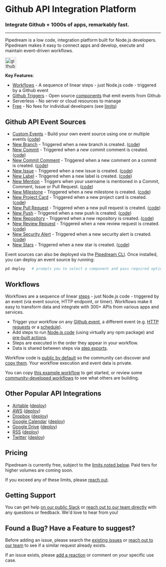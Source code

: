 # Github API Integration Platform

### Integrate Github + 1000s of apps, remarkably fast.

---

Pipedream is a low code, integration platform built for Node.js developers.  Pipedream makes it easy to connect apps and develop, execute and maintain event-driven workflows.

<a href="http://tod.ly/3fMdryW"><img src="https://i.ibb.co/n38r3KV/github.png" alt="github" border="0" height="35" /></a>

**Key Features**:

- [Workflows](#workflows) - A sequence of linear steps - just Node.js code - triggered by a Github event
- [Github Triggers](#github-api-event-sources) - Open source [components](https://github.com/PipedreamHQ/pipedream/tree/master/components) that emit events from Github
- Serverless - No server or cloud resources to manage
- [Free](#pricing) - No fees for individual developers (see [limits](https://docs.pipedream.com/limits/))

## Github API Event Sources

- [Custom Events](http://tod.ly/3fMdryW) - Build your own event source using one or multiple events ([code](https://github.com/PipedreamHQ/pipedream/blob/master/components/github/custom-events.js))
- [New Branch](http://tod.ly/3fMdryW) - Triggered when a new branch is created. ([code](https://github.com/PipedreamHQ/pipedream/blob/master/components/github/new-branch.js))
- [New Commit](http://tod.ly/3fMdryW) - Triggered when a new commit comment is created. ([code](https://github.com/PipedreamHQ/pipedream/blob/master/components/github/new-commit.js))
- [New Commit Comment](http://tod.ly/3fMdryW) - Triggered when a new comment on a commit is created. ([code](https://github.com/PipedreamHQ/pipedream/blob/master/components/github/new-commit-comment.js))
- [New Issue](http://tod.ly/3fMdryW) - Triggered when a new issue is created. ([code](https://github.com/PipedreamHQ/pipedream/blob/master/components/github/new-issue.js))
- [New Label](http://tod.ly/3fMdryW) - Triggered when a new label is created. ([code](https://github.com/PipedreamHQ/pipedream/blob/master/components/github/new-label.js))
- [New Mention](http://tod.ly/3fMdryW) - Triggers when your username is mentioned in a Commit, Comment, Issue or Pull Request. ([code](https://github.com/PipedreamHQ/pipedream/blob/master/components/github/new-mention.js))
- [New Milestone](http://tod.ly/3fMdryW) - Triggered when a new milestone is created. ([code](https://github.com/PipedreamHQ/pipedream/blob/master/components/github/new-milestone.js))
- [New Project Card](http://tod.ly/3fMdryW) - Triggered when a new project card is created. ([code](https://github.com/PipedreamHQ/pipedream/blob/master/components/github/new-project-card.js))
- [New Pull Request](http://tod.ly/3fMdryW) - Triggered when a new pull request is created. ([code](https://github.com/PipedreamHQ/pipedream/blob/master/components/github/new-pull-request.js))
- [New Push](http://tod.ly/3fMdryW) - Triggered when a new push is created. ([code](https://github.com/PipedreamHQ/pipedream/blob/master/components/github/push-event.js))
- [New Repository](http://tod.ly/3fMdryW) - Triggered when a new repository is created. ([code](https://github.com/PipedreamHQ/pipedream/blob/master/components/github/new-repository.js))
- [New Review Request](http://tod.ly/3fMdryW) - Triggered when a new review request is created. ([code](https://github.com/PipedreamHQ/pipedream/blob/master/components/github/new-review-request.js))
- [New Security Alert](http://tod.ly/3fMdryW) - Triggered when a new security alert is created. ([code](https://github.com/PipedreamHQ/pipedream/blob/master/components/github/new-security-alert.js))
- [New Stars](http://tod.ly/3fMdryW) - Triggered when a new star is created. ([code](https://github.com/PipedreamHQ/pipedream/blob/master/components/github/new-star.js))

Event sources can also be deployed via the [Pipedream CLI](https://docs.pipedream.com/cli/reference/). Once installed, you can deploy an event source by running:

```bash
pd deploy   # prompts you to select a component and pass required options
```

## Workflows

Workflows are a sequence of linear [steps](https://docs.pipedream.com/workflows/steps) - just Node.js code - triggered by an event (via event source, HTTP endpoint, or timer). Workflows make it easy to transform data and integrate with 300+ APIs from various apps and services.

- Trigger your workflow on any [Github event](https://pipedream.com/sources/new?app=github), a different event (e.g. [HTTP requests](https://docs.pipedream.com/workflows/steps/triggers/#http) or a [schedule](https://docs.pipedream.com/workflows/steps/triggers/#cron-scheduler)).
- Add steps to run [Node.js code](https://docs.pipedream.com/workflows/steps/code/) (using virtually any npm package) and [pre-built actions](https://docs.pipedream.com/workflows/steps/actions/).
- Steps are executed in the order they appear in your workflow.
- Data is shared between steps via [step exports](https://docs.pipedream.com/workflows/steps/#step-exports).

Workflow code is [public by default](https://docs.pipedream.com/public-workflows/) so the community can discover and [copy them](https://docs.pipedream.com/workflows/copy/). Your workflow execution and event data is private.

You can copy [this example workflow](https://pipedream.com/@tod/use-http-requests-to-trigger-a-workflow-p_6lCy5y/readme) to get started, or review some [community-developed workflows](https://pipedream.com/explore) to see what others are building.

## Other Popular API Integrations

- [Airtable](https://github.com/PipedreamHQ/pipedream/tree/master/components/airtable) ([deploy](https://pipedream.com/sources/new?app=airtable))
- [AWS](https://github.com/PipedreamHQ/pipedream/tree/master/components/aws) ([deploy](https://pipedream.com/sources/new?app=aws))
- [Dropbox](https://github.com/PipedreamHQ/pipedream/tree/master/components/dropbox) ([deploy](https://pipedream.com/sources/new?app=dropbox))
- [Google Calendar](https://github.com/PipedreamHQ/pipedream/tree/master/components/google-calendar) ([deploy](https://pipedream.com/sources/new?app=google-calendar))
- [Google Drive](https://github.com/PipedreamHQ/pipedream/tree/master/components/google-drive) ([deploy](https://pipedream.com/sources/new?app=google-drive))
- [RSS](https://github.com/PipedreamHQ/pipedream/tree/master/components/rss) ([deploy](https://pipedream.com/sources/new?app=rss))
- [Twitter](https://github.com/PipedreamHQ/pipedream/tree/master/components/twitter) ([deploy](https://pipedream.com/sources/new?app=twitter))

## Pricing

Pipedream is currently free, subject to the [limits noted below](https://docs.pipedream.com/limits/). Paid tiers for higher volumes are coming soon.

If you exceed any of these limits, please [reach out](https://docs.pipedream.com/support/).

## Getting Support

You can get help [on our public Slack](https://pipedream.com/community) or [reach out to our team directly](https://docs.pipedream.com/support/) with any questions or feedback. We'd love to hear from you!

## Found a Bug? Have a Feature to suggest?

Before adding an issue, please search the [existing issues](https://github.com/PipedreamHQ/pipedream/issues) or [reach out to our team](https://docs.pipedream.com/support/) to see if a similar request already exists.

If an issue exists, please [add a reaction](https://help.github.com/en/github/collaborating-with-issues-and-pull-requests/about-conversations-on-github) or comment on your specific use case.
